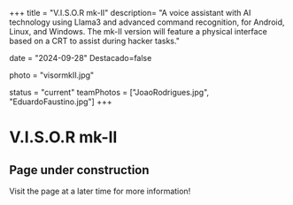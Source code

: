 +++
title = "V.I.S.O.R mk-II"
description= "A voice assistant with AI technology using Llama3 and advanced command recognition, for Android, Linux, and Windows. The mk-II version will feature a physical interface based on a CRT to assist during hacker tasks." 

date = "2024-09-28" 
Destacado=false 

photo = "visormkII.jpg" 


status = "current"
teamPhotos = ["JoaoRodrigues.jpg", "EduardoFaustino.jpg"] 
+++

# V.I.S.O.R mk-II

## Page under construction

Visit the page at a later time for more information!
